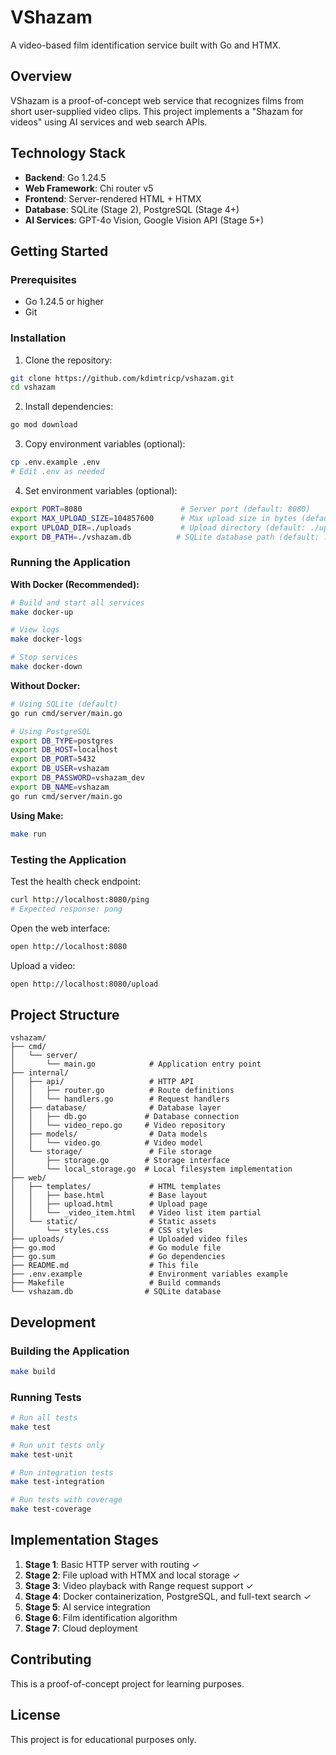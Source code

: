 # VShazam

A video-based film identification service built with Go and HTMX.

## Overview

VShazam is a proof-of-concept web service that recognizes films from short user-supplied video clips. This project implements a "Shazam for videos" using AI services and web search APIs.

## Technology Stack

- **Backend**: Go 1.24.5
- **Web Framework**: Chi router v5
- **Frontend**: Server-rendered HTML + HTMX
- **Database**: SQLite (Stage 2), PostgreSQL (Stage 4+)
- **AI Services**: GPT-4o Vision, Google Vision API (Stage 5+)

## Getting Started

### Prerequisites

- Go 1.24.5 or higher
- Git

### Installation

1. Clone the repository:
```bash
git clone https://github.com/kdimtricp/vshazam.git
cd vshazam
```

2. Install dependencies:
```bash
go mod download
```

3. Copy environment variables (optional):
```bash
cp .env.example .env
# Edit .env as needed
```

4. Set environment variables (optional):
```bash
export PORT=8080                      # Server port (default: 8080)
export MAX_UPLOAD_SIZE=104857600      # Max upload size in bytes (default: 100MB)
export UPLOAD_DIR=./uploads           # Upload directory (default: ./uploads)
export DB_PATH=./vshazam.db          # SQLite database path (default: ./vshazam.db)
```

### Running the Application

**With Docker (Recommended):**
```bash
# Build and start all services
make docker-up

# View logs
make docker-logs

# Stop services
make docker-down
```

**Without Docker:**
```bash
# Using SQLite (default)
go run cmd/server/main.go

# Using PostgreSQL
export DB_TYPE=postgres
export DB_HOST=localhost
export DB_PORT=5432
export DB_USER=vshazam
export DB_PASSWORD=vshazam_dev
export DB_NAME=vshazam
go run cmd/server/main.go
```

**Using Make:**
```bash
make run
```

### Testing the Application

Test the health check endpoint:
```bash
curl http://localhost:8080/ping
# Expected response: pong
```

Open the web interface:
```bash
open http://localhost:8080
```

Upload a video:
```bash
open http://localhost:8080/upload
```

## Project Structure

```
vshazam/
├── cmd/
│   └── server/
│       └── main.go            # Application entry point
├── internal/
│   ├── api/                   # HTTP API
│   │   ├── router.go          # Route definitions
│   │   └── handlers.go        # Request handlers
│   ├── database/              # Database layer
│   │   ├── db.go             # Database connection
│   │   └── video_repo.go     # Video repository
│   ├── models/                # Data models
│   │   └── video.go          # Video model
│   └── storage/               # File storage
│       ├── storage.go        # Storage interface
│       └── local_storage.go  # Local filesystem implementation
├── web/
│   ├── templates/             # HTML templates
│   │   ├── base.html          # Base layout
│   │   ├── upload.html        # Upload page
│   │   └── _video_item.html   # Video list item partial
│   └── static/                # Static assets
│       └── styles.css         # CSS styles
├── uploads/                   # Uploaded video files
├── go.mod                     # Go module file
├── go.sum                     # Go dependencies
├── README.md                  # This file
├── .env.example               # Environment variables example
├── Makefile                   # Build commands
└── vshazam.db                # SQLite database
```

## Development

### Building the Application

```bash
make build
```

### Running Tests

```bash
# Run all tests
make test

# Run unit tests only
make test-unit

# Run integration tests
make test-integration

# Run tests with coverage
make test-coverage
```

## Implementation Stages

1. **Stage 1**: Basic HTTP server with routing ✓
2. **Stage 2**: File upload with HTMX and local storage ✓
3. **Stage 3**: Video playback with Range request support ✓
4. **Stage 4**: Docker containerization, PostgreSQL, and full-text search ✓
5. **Stage 5**: AI service integration
6. **Stage 6**: Film identification algorithm
7. **Stage 7**: Cloud deployment

## Contributing

This is a proof-of-concept project for learning purposes.

## License

This project is for educational purposes only.